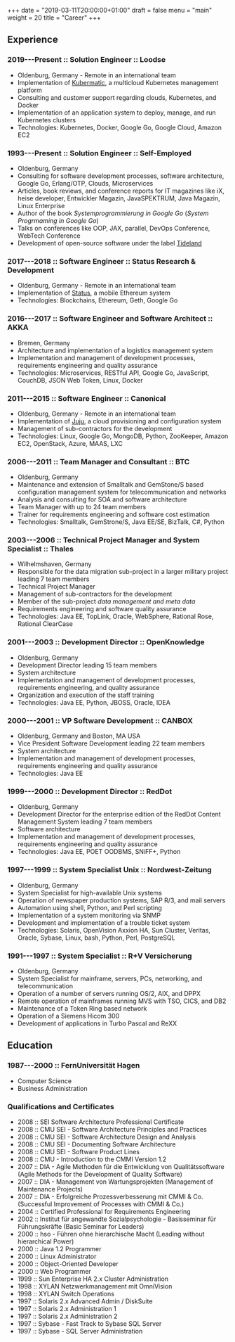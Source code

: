 +++
date = "2019-03-11T20:00:00+01:00"
draft = false
menu = "main"
weight = 20
title = "Career"
+++

## Experience

### 2019---Present :: Solution Engineer :: Loodse

- Oldenburg, Germany - Remote in an international team
- Implementation of [Kubermatic](https://www.loodse.com/products/kubermatic/), a multicloud Kubernetes management platform
- Consulting and customer support regarding clouds, Kubernetes, and Docker
- Implementation of an application system to deploy, manage, and run Kubernetes clusters
- Technologies: Kubernetes, Docker, Google Go, Google Cloud, Amazon EC2

### 1993---Present :: Solution Engineer :: Self-Employed

- Oldenburg, Germany
- Consulting for software development processes, software architecture, Google Go, Erlang/OTP, Clouds, Microservices
- Articles, book reviews, and conference reports for IT magazines like iX, heise developer, Entwickler Magazin, JavaSPEKTRUM, Java Magazin, Linux Enterprise
- Author of the book *Systemprogrammierung in Google Go* (*System Progrmaming in Google Go*)
- Talks on conferences like OOP, JAX, parallel, DevOps Conference, WebTech Conference
- Development of open-source software under the label [Tideland](https://github.com/tideland/)

### 2017---2018 :: Software Engineer :: Status Research & Development

- Oldenburg, Germany - Remote in an international team
- Implementation of [Status](https://status.im), a mobile Ethereum system
- Technologies: Blockchains, Ethereum, Geth, Google Go

### 2016---2017 :: Software Engineer and Software Architect :: AKKA

- Bremen, Germany
- Architecture and implementation of a logistics management system
- Implementation and management of development processes, requirements engineering and quality assurance
- Technologies: Microservices, RESTful API, Google Go, JavaScript, CouchDB, JSON Web Token, Linux, Docker

### 2011---2015 :: Software Engineer :: Canonical

- Oldenburg, Germany - Remote in an international team
- Implementation of [Juju](https://jujucharms.com/), a cloud provisioning and configuration system
- Management of sub-contractors for the development
- Technologies: Linux, Google Go, MongoDB, Python, ZooKeeper, Amazon EC2, OpenStack, Azure, MAAS, LXC

### 2006---2011 :: Team Manager and Consultant :: BTC

- Oldenburg, Germany
- Maintenance and extension of Smalltalk and GemStone/S based configuration management system for telecommunication and networks
- Analysis and consulting for SOA and software architecture
- Team Manager with up to 24 team members
- Trainer for requirements engineering and software cost estimation
- Technologies: Smalltalk, GemStrone/S, Java EE/SE, BizTalk, C#, Python

### 2003---2006 ::  Technical Project Manager and System Specialist :: Thales

- Wilhelmshaven, Germany
- Responsible for the data migration sub-project in a larger military project leading 7 team members
- Technical Project Manager
- Management of sub-contractors for the development
- Member of the sub-project *data management and meta data*
- Requirements engineering and software quality assurance
- Technologies: Java EE, TopLink, Oracle, WebSphere, Rational Rose, Rational ClearCase

### 2001---2003 :: Development Director :: OpenKnowledge

- Oldenburg, Germany
- Development Director leading 15 team members
- System architecture
- Implementation and management of development processes, requirements engineering, and quality assurance
- Organization and execution of the staff training
- Technologies: Java EE, Python, JBOSS, Oracle, IDEA

### 2000---2001 :: VP Software Development :: CANBOX

- Oldenburg, Germany and Boston, MA USA
- Vice President Software Development leading 22 team members
- System architecture
- Implementation and management of development processes, requirements engineering and quality assurance
- Technologies: Java EE

### 1999---2000 :: Development Director :: RedDot

- Oldenburg, Germany
- Development Director for the enterprise edition of the RedDot Content Management System leading 7 team members
- Software architecture
- Implementation and management of development processes, requirements engineering and quality assurance
- Technologies: Java EE, POET OODBMS, SNiFF+, Python

### 1997---1999 :: System Specialist Unix :: Nordwest-Zeitung

- Oldenburg, Germany
- System Specialist for high-available Unix systems
- Operation of newspaper production systems, SAP R/3, and mail servers
- Automation using shell, Python, and Perl scripting
- Implementation of a system monitoring via SNMP
- Development and implementation of a trouble ticket system
- Technologies: Solaris, OpenVision Axxion HA, Sun Cluster, Veritas, Oracle, Sybase, Linux, bash, Python, Perl, PostgreSQL

### 1991---1997 :: System Specialist :: R+V Versicherung

- Oldenburg, Germany
- System Specialist for mainframe, servers, PCs, networking, and telecommunication
- Operation of a number of servers running OS/2, AIX, and DPPX
- Remote operation of mainframes running MVS with TSO, CICS, and DB2
- Maintenance of a Token Ring based network
- Operation of a Siemens Hicom 300
- Development of applications in Turbo Pascal and ReXX

## Education

### 1987---2000 :: FernUniversität Hagen

- Computer Science
- Business Administration

### Qualifications and Certificates

- 2008 :: SEI Software Architecture Professional Certificate
- 2008 :: CMU SEI - Software Architecture Principles and Practices
- 2008 :: CMU SEI - Software Architecture Design and Analysis
- 2008 :: CMU SEI - Documenting Software Architecture
- 2008 :: CMU SEI - Software Product Lines
- 2008 :: CMU - Introduction to the CMMI Version 1.2
- 2007 :: DIA - Agile Methoden für die Entwicklung von Qualitätssoftware (Agile Methods for the Development of Quality Software)
- 2007 :: DIA - Management von Wartungsprojekten (Management of Maintenance Projects)
- 2007 :: DIA - Erfolgreiche Prozessverbesserung mit CMMI & Co. (Successful Improvement of Processes with CMMI & Co.)
- 2004 :: Certified Professional for Requirements Engineering
- 2002 :: Institut für angewandte Sozialpsychologie - Basisseminar für Führungskräfte (Basic Seminar for Leaders)
- 2000 :: hso - Führen ohne hierarchische Macht (Leading without hierarchical Power)
- 2000 :: Java 1.2 Programmer
- 2000 :: Linux Administrator
- 2000 :: Object-Oriented Developer
- 2000 :: Web Programmer
- 1999 :: Sun Enterprise HA 2.x Cluster Administration
- 1998 :: XYLAN Netzwerkmanagement mit OmniVision
- 1998 :: XYLAN Switch Operations
- 1997 :: Solaris 2.x Advanced Admin / DiskSuite
- 1997 :: Solaris 2.x Administration 1
- 1997 :: Solaris 2.x Administration 2
- 1997 :: Sybase - Fast Track to Sybase SQL Server
- 1997 :: Sybase - SQL Server Administration

